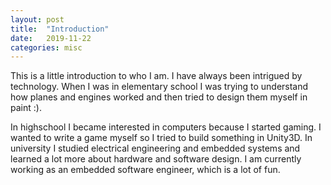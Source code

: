 ```yaml
---
layout: post
title:  "Introduction"
date:   2019-11-22
categories: misc 
---
```


This is a little introduction to who I am.
I have always been intrigued by technology. When I was in elementary school I was trying to understand how planes and engines worked and then tried to design them myself in paint :).

In highschool I became interested in computers because I started gaming.
I wanted to write a game myself so I tried to build something in Unity3D.
In university I studied electrical engineering and embedded systems and learned a lot more about hardware and software design.
I am currently working as an embedded software engineer, which is a lot of fun.

